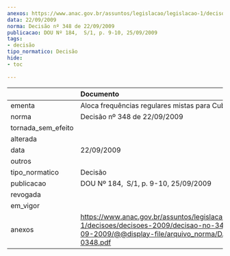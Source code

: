 ```yaml
---
anexos: https://www.anac.gov.br/assuntos/legislacao/legislacao-1/decisoes/decisoes-2009/decisao-no-348-de-22-09-2009/@@display-file/arquivo_norma/DA2009-0348.pdf
data: 22/09/2009
norma: Decisão nº 348 de 22/09/2009
publicacao: DOU Nº 184,  S/1, p. 9-10, 25/09/2009
tags:
- decisão
tipo_normatico: Decisão
hide: 
- toc 
 
---
```


|                    | Documento                                                                                                                                                 |
|:-------------------|:----------------------------------------------------------------------------------------------------------------------------------------------------------|
| ementa             | Aloca frequências regulares mistas para Cuba.                                                                                                             |
| norma              | Decisão nº 348 de 22/09/2009                                                                                                                              |
| tornada_sem_efeito |                                                                                                                                                           |
| alterada           |                                                                                                                                                           |
| data               | 22/09/2009                                                                                                                                                |
| outros             |                                                                                                                                                           |
| tipo_normatico     | Decisão                                                                                                                                                   |
| publicacao         | DOU Nº 184,  S/1, p. 9-10, 25/09/2009                                                                                                                     |
| revogada           |                                                                                                                                                           |
| em_vigor           |                                                                                                                                                           |
| anexos             | https://www.anac.gov.br/assuntos/legislacao/legislacao-1/decisoes/decisoes-2009/decisao-no-348-de-22-09-2009/@@display-file/arquivo_norma/DA2009-0348.pdf |